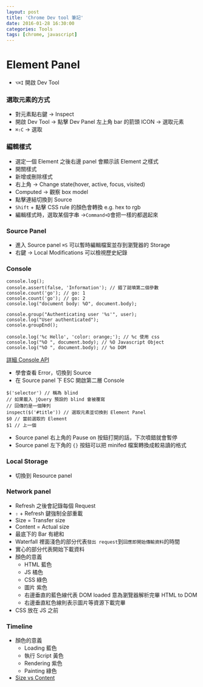 ```yaml
---
layout: post
title: 'Chrome Dev tool 筆記'
date: 2016-01-28 16:30:00
categories: Tools
tags: [chrome, javascript]
---
```


# Element Panel

* `⌥⌘I` 開啟 Dev Tool

### 選取元素的方式

* 對元素點右鍵 -> Inspect
* 開啟 Dev Tool -> 點擊 Dev Panel 左上角 bar 的箭頭 ICON -> 選取元素
* `⌘⇧C` -> 選取

### 編輯樣式

* 選定一個 Element 之後右邊 panel 會顯示該 Element 之樣式
* 開關樣式
* 新增或刪除樣式
* 右上角 -> Change state(hover, active, focus, visited)
* Computed -> 觀察 box model
* 點擊連結切換到 Source
* `Shift` + 點擊 CSS rule 的顏色會轉換 e.g. hex to rgb
* 編輯樣式時，選取某個字串 ->`Command+D`會把一樣的都選起來


### Source Panel

* 進入 Source panel `⌘S` 可以暫時編輯檔案並存到瀏覽器的 Storage
* 右鍵 -> Local Modifications 可以檢視歷史紀錄

### Console

```
console.log();
console.assert(false, 'Information'); // 錯了就噴第二個參數
console.count('go'); // go: 1
console.count('go'); // go: 2
console.log("document body: %O", document.body);

console.group("Authenticating user '%s'", user);
console.log("User authenticated");
console.groupEnd();

console.log('%c Hello', 'color: orange;'); // %c 使用 css
console.log("%O ", document.body); // %O Javascript Object
console.log("%O ", document.body); // %o DOM
```
[詳細 Console API](https://developer.chrome.com/devtools/docs/console-api#consoleprofilelabel)

* 學會查看 Error，切換到 Source
* 在 Source panel 下 ESC 開啟第二層 Console


```
$('selector') // 稱為 blind
// 如果載入 jQuery 預設的 blind 會被覆寫
// 回傳的是一個陣列
inspect($('#title')) // 選取元素並切換到 Element Panel
$0 // 當前選取的 Element
$1 // 上一個
```
* Source panel 右上角的 Pause on 按鈕打開的話，下次噴錯就會暫停
* Source panel 左下角的 `{}` 按鈕可以把 minifed 檔案轉換成較易讀的格式

### Local Storage

* 切換到 Resource panel

### Network panel

* Refresh 之後會記錄每個 Request
* `⇧` + Refresh 鍵強制全部重載
* Size = Transfer size
* Content = Actual size
* 最底下的 Bar 有總和
* Waterfall 裡面淺色的部分代表`發出 request`到`回應即開始傳輸資料`的時間
* 實心的部分代表開始下載資料
* 顏色的意義
  - HTML 藍色
  - JS 橘色
  - CSS 綠色
  - 圖片 紫色
  - 右邊垂直的藍色線代表 DOM loaded 意為瀏覽器解析完畢 HTML to DOM
  - 右邊垂直紅色線則表示圖片等資源下載完畢
* CSS 放在 JS 之前

### Timeline

* 顏色的意義
  - Loading 藍色
  - 執行 Script 黃色
  - Rendering 紫色
  - Painting 綠色
* [Size vs Content](http://stackoverflow.com/questions/8072921/chrome-dev-tools-size-vs-content)
